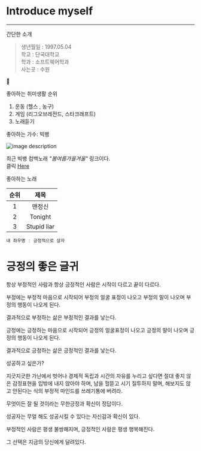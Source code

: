 <!--Heading-->
<!-- Heading -->
# Introduce myself

<!-- Line -->
 
___

<!-- Text attributes -->
간단한 소개
>생년월일 : 1997.05.04  
>학교 : 단국대학교  
>학과 : 소프트웨어학과  
>사는곳 : 수원 



🍏

<!-- Numbered list -->
좋아하는 취미생활 순위
1. 운동 (헬스 , 농구)
2. 게임 (리그오브레전드, 스타크래프트)
3. 노래듣기

좋아하는 가수: 빅뱅

![image description](https://search.pstatic.net/common/?src=http%3A%2F%2Fblogfiles.naver.net%2F20110410_82%2Fchj5530322_1302419447738eAm0s_JPEG%2F%25BA%25F2%25B9%25F0_015.jpg&type=sc960_832)
<!-- Link -->
최근 빅뱅 컴백노래 *"봄여름가을겨울"* 링크이다.  
클릭 [Here](https://www.youtube.com/watch?v=eN5mG_yMDiM)



좋아하는 노래
<!-- Table -->
|순위|제목|
|:--:|:--:|
|1|맨정신|
|2|Tonight|
|3|Stupid liar|

```ts
내 좌우명 : 긍정적으로 살자
```


# 긍정의 좋은 글귀
항상 부정적인 사람과 
항상 긍정적인 사람은 
시작이 다르고 끝이 다르다. 

부정에는 부정적 마음으로 시작되어 
부정의 얼굴 표정이 나오고 
부정의 말이 나오며 
부정의 행동이 나오게 된다. 

결과적으로 부정하는 삶은 
부정적인 결과를 낳는다. 

긍정에는 긍정하는 마음으로 시작되어 
긍정의 얼굴표정이 나오고 
긍정의 말이 나오며 
긍정의 행동이 나오게 된다. 

결과적으로 긍정하는 삶은 
긍정적인 결과를 낳는다. 

성공하고 싶은가? 

지긋지긋한 가난에서 벗어나 
경제적 독립과 시간의 자유를 누리고 싶다면 
절대 좋지 않은 감정표현을 
입밖에 내지 않아야 하며, 
남을 헐뜯고 시기 질투하지 말며, 
해보지도 않고 안된다는 식의 
부정적 마인드를 쓰레기통에 버려라. 

무엇이든 잘 될 것이라는 무한긍정과 
확신이 정답이다. 

성공자는 무얼 해도 성공시킬 수 있다는 
자신감과 확신이 있다. 

부정적인 사람은 평생 불쌍해지며, 
긍정적인 사람은 평생 행복해진다. 

그 선택은 
지금의 당신에게 달려있다. 
